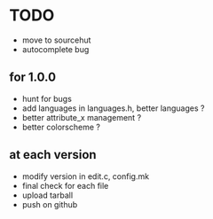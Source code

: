 # TODO

* move to sourcehut
* autocomplete bug

## for 1.0.0

* hunt for bugs
* add languages in languages.h, better languages ?
* better attribute_x management ?
* better colorscheme ?

## at each version

* modify version in edit.c, config.mk
* final check for each file
* upload tarball
* push on github
